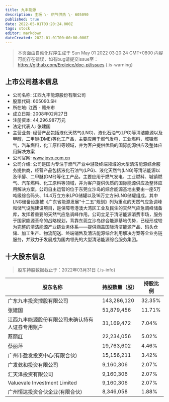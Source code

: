```yaml
---
title: 九丰能源
description: 主板 \- 供气供热 \- 605090
published: true
date: 2022-05-01T03:20:24.000Z
tags: stock
editor: markdown
dateCreated: 2022-01-01T00:00:00.000Z
---
```


> 本页面由自动化程序生成于 Sun May 01 2022 03:20:24 GMT+0800
> 内容可能存在错误，如有bug请提交issue至：https://github.com/Eroleice/doc-pi/issues
{.is-warning}

## 上市公司基本信息
- 公司名称: 江西九丰能源股份有限公司
- 股票代码: 605090.SH
- 所在地: 江西 - 赣州市
- 成立日期: 2008年02月27日
- 注册资本: 44,296.987万元
- 法定代表人: 张建国
- 主营业务: 经营产品包括液化天然气(LNG)，液化石油气(LPG)等清洁能源以及甲醇，二甲醚(DME)等化工产品，主要应用于燃气发电，工业燃料，城镇燃气，汽车燃料，化工原料等领域，并为客户提供优质的国际能源供应及整体应用解决方案
- 公司官网: www.jovo.com.cn
- 公司介绍: 公司是国内专注于燃气产业中游及终端领域的大型清洁能源综合服务提供商，经营产品包括液化石油气(LPG)、液化天然气(LNG)等清洁能源以及甲醇、二甲醚(DME)等化工产品，主要应用于燃气发电、工业燃料、城镇燃气、汽车燃料、化工原料等领域，并为客户提供优质的国际能源供应及整体应用解决方案。公司自主运营的位于东莞立沙岛的综合能源基地主要由一座5万吨级综合码头、14.4万立方米LPG储罐以及16万立方米LNG储罐组成，其中LNG储备设施被《广东省能源发展“十二五”规划》列为重点的天然气应急调峰和储气设施建设项目，是保障粤港澳大湾区工业及民生的天然气应急调峰储备库，发挥着重要的天然气应急调峰作用。公司立足于清洁能源消费市场，服务于国家能源革命的战略规划，背靠东莞立沙岛综合能源基地优势，已经形成较为完整的清洁能源产业链业务体系——提供涵盖国际清洁能源产品、码头仓储、加工生产、物流配送、终端销售及清洁能源综合利用解决方案等全业务链服务，并致力于发展成为国内领先的大型清洁能源综合服务集团。


## 十大股东信息
> 股东持股数据截止于：2022年03月31日
{.is-info}

| 股东名称 | 持股数量（股） | 持股比例 |
| --- | --- | --- |
| 广东九丰投资控股有限公司 | 143,286,120 | 32.35% |
| 张建国 | 51,879,456 | 11.71% |
| 江西九丰能源股份有限公司未确认持有人证券专用账户 | 31,169,472 | 7.04% |
| 蔡丽红 | 22,234,056 | 5.02% |
| 蔡丽萍 | 19,763,602 | 4.46% |
| 广州市盈发投资中心(有限合伙) | 15,156,211 | 3.42% |
| 广发乾和投资有限公司 | 9,160,306 | 2.07% |
| 汇天泽投资有限公司 | 9,160,306 | 2.07% |
| Valuevale Investment Limited | 9,160,306 | 2.07% |
| 广州恒达投资合伙企业(有限合伙) | 8,346,058 | 1.88% |




